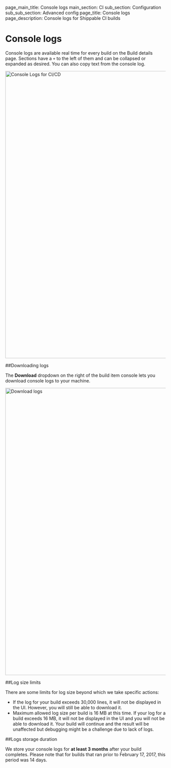 page_main_title: Console logs
main_section: CI
sub_section: Configuration
sub_sub_section: Advanced config
page_title: Console logs
page_description: Console logs for Shippable CI builds

# Console logs

Console logs are available real time for every build on the Build details page. Sections have a `+` to the left of them and can be collapsed or expanded as desired. You can also copy text from the console log.

<img src="../../images/ci/console-logs.png" alt="Console Logs for CI/CD" style="width:900px;"/>

##Downloading logs

The **Download** dropdown on the right of the build item console lets you download console logs to your machine.

<img src="../../images/ci/download-logs.png" alt="Download logs" style="width:900px;"/>

##Log size limits

There are some limits for log size beyond which we take specific actions:   

-  If the log for your build exceeds 30,000 lines, it will not be displayed in the UI. However, you will still be able to download it.
-  Maximum allowed log size per build is 16 MB at this time. If your log for a build  exceeds 16 MB, it will not be displayed in the UI and you will not be able to download it. Your build will continue and the result will be unaffected but debugging might be a challenge due to lack of logs.

##Logs storage duration

We store your console logs for **at least 3 months** after your build completes. Please note that for builds that ran prior to February 17, 2017, this period was 14 days.
